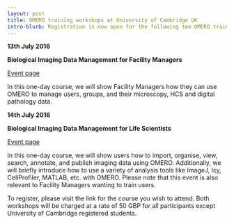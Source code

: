 ```yaml
---
layout: post
title: OMERO training workshops at University of Cambridge UK
intro-blurb: Registration is now open for the following two OMERO training workshops, which will take place at the University of Cambridge, UK.
---
```

**13th July 2016**

**Biological Imaging Data Management for Facility Managers**

[Event page](http://training.csx.cam.ac.uk/bioinformatics/event/1769270)

In this one-day course, we will show Facility Managers how they can
use OMERO to manage users, groups, and their microscopy, HCS and
digital pathology data.

**14th July 2016**

**Biological Imaging Data Management for Life Scientists**

[Event page](http://training.csx.cam.ac.uk/bioinformatics/event/1769278)

In this one-day course, we will show users how to import, organise,
view, search, annotate, and publish imaging data using
OMERO. Additionally, we will briefly introduce how to use a variety of
analysis tools like ImageJ, Icy, CellProfiler, MATLAB, etc. with
OMERO. Please note that this event is also relevant to Facility
Managers wanting to train users.

To register, please visit the link for the course you wish to
attend. Both workshops will be charged at a rate of 50 GBP for all
participants except University of Cambridge registered students.
